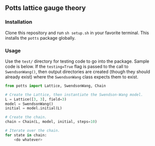 ## Potts lattice gauge theory

### Installation
Clone this repository and run `sh setup.sh` in your favorite terminal. This
installs the `potts` package globally.

### Usage
Use the `test/` directory for testing code to go into the package. Sample code
is below. If the `testing=True` flag is passed to the call to `SwendsonWang()`,
then output directories are created (though they should already exist) where the
`SwendsonWang` class expects them to exist.

```python
from potts import Lattice, SwendsonWang, Chain

# Create the Lattice, then instantiate the Swendson-Wang model.
L = Lattice([3, 3], field=3)
model = SwendsonWang()
initial = model.initial(L)

# Create the chain.
chain = Chain(L, model, initial, steps=10)

# Iterate over the chain.
for state in chain:
    <do whatever>
```